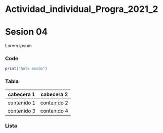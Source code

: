 # Actividad_individual_Progra_2021_2
# Sesion 04

Lorem ipsum

### Code

```r
print("hola mundo")
```

### Tabla

cabecera 1 | cabecera 2
---------- | -----------
contenido 1| contenido 2
contenido 3| contenido 4

### Lista

